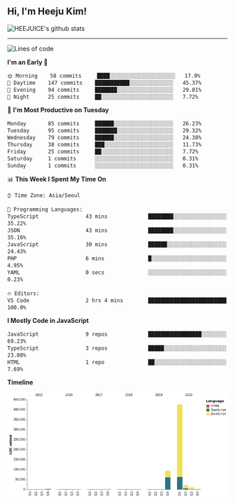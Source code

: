 ## Hi, I'm Heeju Kim!

![HEEJUICE's github stats](https://github-readme-stats.vercel.app/api?username=HEEJUICE&show_icons=true)

---
<!--START_SECTION:waka-->
![Lines of code](https://img.shields.io/badge/From%20Hello%20World%20I%27ve%20Written-9.0%20million%20lines%20of%20code-blue)

**I'm an Early 🐤** 

```text
🌞 Morning    58 commits     ████░░░░░░░░░░░░░░░░░░░░░   17.9% 
🌆 Daytime    147 commits    ███████████░░░░░░░░░░░░░░   45.37% 
🌃 Evening    94 commits     ███████░░░░░░░░░░░░░░░░░░   29.01% 
🌙 Night      25 commits     ██░░░░░░░░░░░░░░░░░░░░░░░   7.72%

```
📅 **I'm Most Productive on Tuesday** 

```text
Monday       85 commits     ██████░░░░░░░░░░░░░░░░░░░   26.23% 
Tuesday      95 commits     ███████░░░░░░░░░░░░░░░░░░   29.32% 
Wednesday    79 commits     ██████░░░░░░░░░░░░░░░░░░░   24.38% 
Thursday     38 commits     ███░░░░░░░░░░░░░░░░░░░░░░   11.73% 
Friday       25 commits     ██░░░░░░░░░░░░░░░░░░░░░░░   7.72% 
Saturday     1 commits      ░░░░░░░░░░░░░░░░░░░░░░░░░   0.31% 
Sunday       1 commits      ░░░░░░░░░░░░░░░░░░░░░░░░░   0.31%

```


📊 **This Week I Spent My Time On** 

```text
⌚︎ Time Zone: Asia/Seoul

💬 Programming Languages: 
TypeScript               43 mins             ████████░░░░░░░░░░░░░░░░░   35.22% 
JSON                     43 mins             ████████░░░░░░░░░░░░░░░░░   35.16% 
JavaScript               30 mins             ██████░░░░░░░░░░░░░░░░░░░   24.43% 
PHP                      6 mins              █░░░░░░░░░░░░░░░░░░░░░░░░   4.95% 
YAML                     0 secs              ░░░░░░░░░░░░░░░░░░░░░░░░░   0.23%

🔥 Editors: 
VS Code                  2 hrs 4 mins        █████████████████████████   100.0%

```

**I Mostly Code in JavaScript** 

```text
JavaScript               9 repos             █████████████████░░░░░░░░   69.23% 
TypeScript               3 repos             █████░░░░░░░░░░░░░░░░░░░░   23.08% 
HTML                     1 repo              ██░░░░░░░░░░░░░░░░░░░░░░░   7.69%

```


**Timeline**

![Chart not found](https://github.com/HEEJUICE/HEEJUICE/blob/master/charts/bar_graph.png) 


<!--END_SECTION:waka-->
